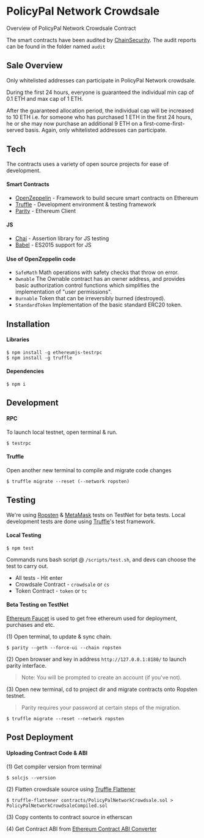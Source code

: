 # PolicyPal Network Crowdsale
Overview of PolicyPal Network Crowdsale Contract

The smart contracts have been audited by [ChainSecurity]. The audit reports can be found in the folder named `audit`

## Sale Overview
Only whitelisted addresses can participate in PolicyPal Network crowdsale.

During the first 24 hours, everyone is guaranteed the individual min cap of 0.1 ETH and max cap of 1 ETH.

After the guaranteed allocation period, the individual cap will be increased to 10 ETH i.e. for someone who has purchased 1 ETH in the first 24 hours, he or she may now purchase an additional 9 ETH on a first-come-first-served basis. Again, only whitelisted addresses can participate.

## Tech
The contracts uses a variety of open source projects for ease of development.
#### Smart Contracts
* [OpenZeppelin] - Framework to build secure smart contracts on Ethereum
* [Truffle] - Development environment & testing framework
* [Parity] - Ethereum Client

#### JS
* [Chai] - Assertion library for JS testing
* [Babel] - ES2015 support for JS

#### Use of OpenZeppelin code
* `SafeMath` Math operations with safety checks that throw on error.
* `Ownable` The Ownable contract has an owner address, and provides basic authorization control functions which simplifies the implementation of "user permissions".
* `Burnable` Token that can be irreversibly burned (destroyed).
* `StandardToken` Implementation of the basic standard ERC20 token.

## Installation
#### Libraries
`````````````````
$ npm install -g ethereumjs-testrpc
$ npm install -g truffle
`````````````````
#### Dependencies
`````````````````
$ npm i
`````````````````

## Development
#### RPC
To launch local testnet, open terminal & run.
`````````````````
$ testrpc
`````````````````
#### Truffle
Open another new terminal to compile and migrate code changes
`````````````````
$ truffle migrate --reset (--network ropsten)
`````````````````

## Testing
We're using [Ropsten] & [MetaMask] tests on TestNet for beta tests. Local development tests are done using [Truffle]'s test framework.

#### Local Testing
`````````````````
$ npm test
`````````````````
Commands runs bash script @ `/scripts/test.sh`, and devs can choose the test to carry out.
* All tests - Hit enter
* Crowdsale Contract - `crowdsale` or `cs`
* Token Contract - `token` or `tc`

#### Beta Testing on TestNet
[Ethereum Faucet]  is used to get free ethereum used for deployment, purchases and etc.

(1) Open terminal, to update & sync chain.
`````````````````
$ parity --geth --force-ui --chain ropsten
`````````````````
(2) Open browser and key in address `http://127.0.0.1:8180/` to launch parity interface.
> Note: You will be prompted to create an account (if you've not).

(3) Open new terminal, cd to project dir and migrate contracts onto Ropsten testnet.
> Parity requires your password at certain steps of the migration.
`````````````````
$ truffle migrate --reset --network ropsten
`````````````````

## Post Deployment
#### Uploading Contract Code & ABI
(1) Get compiler version from terminal
`````````````````
$ solcjs --version
`````````````````

(2) Flatten crowdsale source using [Truffle Flattener]
`````````````````
$ truffle-flattener contracts/PolicyPalNetworkCrowdsale.sol > PolicyPalNetworkCrowdsaleCompiled.sol
`````````````````

(3) Copy contents to contract source in etherscan

(4) Get Contract ABI from [Ethereum Contract ABI Converter]

[ChainSecurity]: <https://chainsecurity.com>
[OpenZeppelin]: <https://github.com/OpenZeppelin/zeppelin-solidity>
[Truffle]: <https://github.com/trufflesuite/truffle>
[Chai]: <http://chaijs.com/>
[Babel]: <https://babeljs.io/>
[Parity]: <https://github.com/paritytech/parity>
[Ropsten]: <https://ropsten.etherscan.io/>
[MetaMask]: <https://metamask.io/>
[Mocha]: <https://mochajs.org/>
[Ethereum Faucet]: <http://faucet.ropsten.be:3001/>
[Truffle Flattener]: <https://github.com/alcuadrado/truffle-flattener>
[Ethereum Contract ABI Converter]: <https://abi.sonnguyen.ws/>
